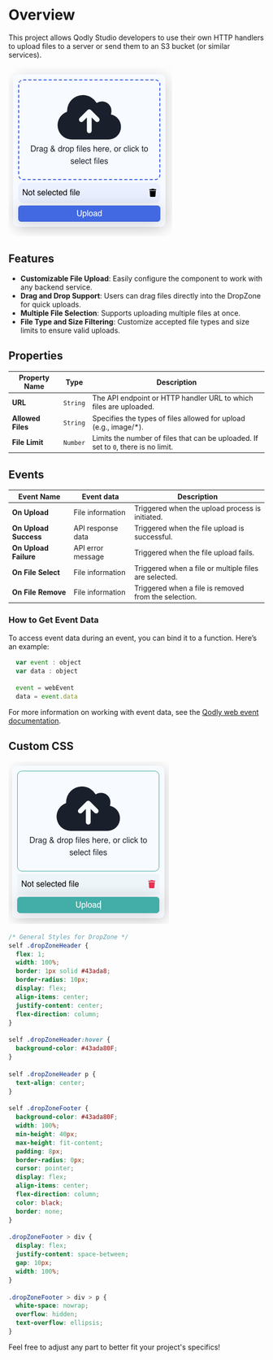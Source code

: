 # Overview

This project allows Qodly Studio developers to use their own HTTP handlers to upload files to a server or send them to an S3 bucket (or similar services).

![DropZone Component](public/dropZone.png)

## Features

- **Customizable File Upload**: Easily configure the component to work with any backend service.
- **Drag and Drop Support**: Users can drag files directly into the DropZone for quick uploads.
- **Multiple File Selection**: Supports uploading multiple files at once.
- **File Type and Size Filtering**: Customize accepted file types and size limits to ensure valid uploads.

## Properties

| **Property Name** | **Type** | **Description**                                                                    |
| ----------------- | -------- | ---------------------------------------------------------------------------------- |
| **URL**           | `String` | The API endpoint or HTTP handler URL to which files are uploaded.                  |
| **Allowed Files** | `String` | Specifies the types of files allowed for upload (e.g., image/\*).                  |
| **File Limit**    | `Number` | Limits the number of files that can be uploaded. If set to `0`, there is no limit. |

## Events

| **Event Name**        | **Event data**    | **Description**                                       |
| --------------------- | ----------------- | ----------------------------------------------------- |
| **On Upload**         | File information  | Triggered when the upload process is initiated.       |
| **On Upload Success** | API response data | Triggered when the file upload is successful.         |
| **On Upload Failure** | API error message | Triggered when the file upload fails.                 |
| **On File Select**    | File information  | Triggered when a file or multiple files are selected. |
| **On File Remove**    | File information  | Triggered when a file is removed from the selection.  |

### How to Get Event Data

To access event data during an event, you can bind it to a function. Here’s an example:

```javascript
  var event : object
  var data : object

  event = webEvent
  data = event.data
```

For more information on working with event data, see the [Qodly web event documentation](https://developer.qodly.com/docs/language/commands/webEvent).

## Custom CSS

![DropZone Component](public/dropZoneCSS.png)

```CSS
/* General Styles for DropZone */
self .dropZoneHeader {
  flex: 1;
  width: 100%;
  border: 1px solid #43ada8;
  border-radius: 10px;
  display: flex;
  align-items: center;
  justify-content: center;
  flex-direction: column;
}

self .dropZoneHeader:hover {
  background-color: #43ada80F;
}

self .dropZoneHeader p {
  text-align: center;
}

self .dropZoneFooter {
  background-color: #43ada80F;
  width: 100%;
  min-height: 40px;
  max-height: fit-content;
  padding: 8px;
  border-radius: 0px;
  cursor: pointer;
  display: flex;
  align-items: center;
  flex-direction: column;
  color: black;
  border: none;
}

.dropZoneFooter > div {
  display: flex;
  justify-content: space-between;
  gap: 10px;
  width: 100%;
}

.dropZoneFooter > div > p {
  white-space: nowrap;
  overflow: hidden;
  text-overflow: ellipsis;
}

```

Feel free to adjust any part to better fit your project's specifics!
